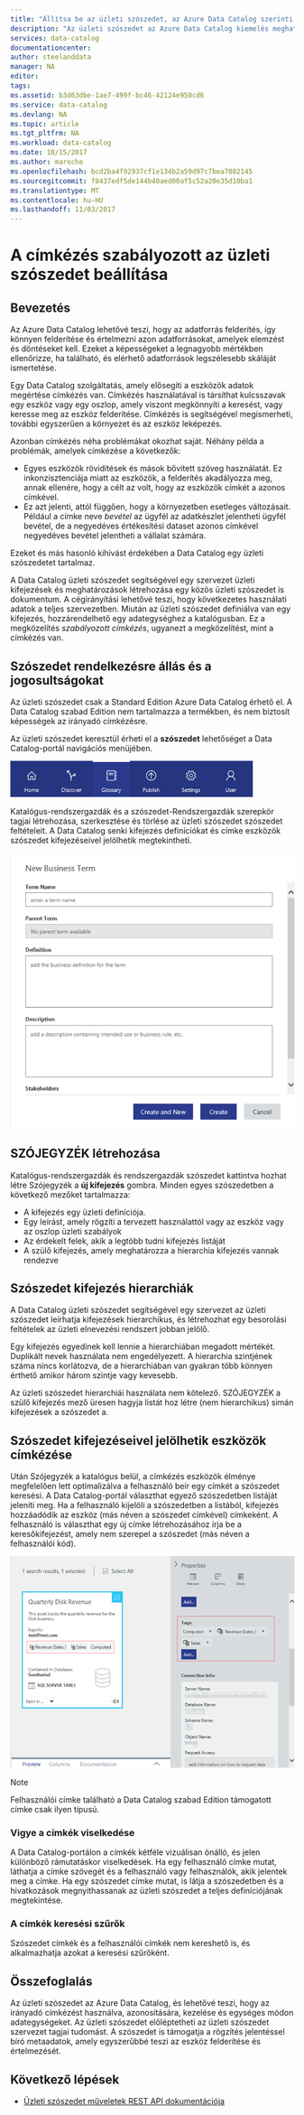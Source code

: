 ```yaml
---
title: "Állítsa be az üzleti szószedet, az Azure Data Catalog szerinti címkézését szabályozott |} Microsoft Docs"
description: "Az üzleti szószedet az Azure Data Catalog kiemelés meghatározása és a segítségével egy közös üzleti szószedet címkéhez útmutató cikk regisztrált adategységek keresése."
services: data-catalog
documentationcenter: 
author: steelanddata
manager: NA
editor: 
tags: 
ms.assetid: b3d63dbe-1ae7-499f-bc46-42124e950cd6
ms.service: data-catalog
ms.devlang: NA
ms.topic: article
ms.tgt_pltfrm: NA
ms.workload: data-catalog
ms.date: 10/15/2017
ms.author: maroche
ms.openlocfilehash: bcd2ba4f92937cf1e134b2a59d97c7bea7802145
ms.sourcegitcommit: f8437edf5de144b40aed00af5c52a20e35d10ba1
ms.translationtype: MT
ms.contentlocale: hu-HU
ms.lasthandoff: 11/03/2017
---
```

# <a name="set-up-the-business-glossary-for-governed-tagging"></a>A címkézés szabályozott az üzleti szószedet beállítása
## <a name="introduction"></a>Bevezetés
Az Azure Data Catalog lehetővé teszi, hogy az adatforrás felderítés, így könnyen felderítése és értelmezni azon adatforrásokat, amelyek elemzést és döntéseket kell. Ezeket a képességeket a legnagyobb mértékben ellenőrizze, ha található, és elérhető adatforrások legszélesebb skáláját ismertetése.

Egy Data Catalog szolgáltatás, amely elősegíti a eszközök adatok megértése címkézés van. Címkézés használatával is társíthat kulcsszavak egy eszköz vagy egy oszlop, amely viszont megkönnyíti a keresést, vagy keresse meg az eszköz felderítése. Címkézés is segítségével megismerheti, további egyszerűen a környezet és az eszköz leképezés.

Azonban címkézés néha problémákat okozhat saját. Néhány példa a problémák, amelyek címkézése a következők:

* Egyes eszközök rövidítések és mások bővített szöveg használatát. Ez inkonzisztenciája miatt az eszközök, a felderítés akadályozza meg, annak ellenére, hogy a célt az volt, hogy az eszközök címkét a azonos címkével.
* Ez azt jelenti, attól függően, hogy a környezetben esetleges változásait. Például a címke neve *bevétel* az ügyfél az adatkészlet jelentheti ügyfél bevétel, de a negyedéves értékesítési dataset azonos címkével negyedéves bevétel jelentheti a vállalat számára.  

Ezeket és más hasonló kihívást érdekében a Data Catalog egy üzleti szószedetet tartalmaz.

A Data Catalog üzleti szószedet segítségével egy szervezet üzleti kifejezések és meghatározások létrehozása egy közös üzleti szószedet is dokumentum. A cégirányítási lehetővé teszi, hogy következetes használati adatok a teljes szervezetben. Miután az üzleti szószedet definiálva van egy kifejezés, hozzárendelhető egy adategységhez a katalógusban. Ez a megközelítés *szabályozott címkézés*, ugyanezt a megközelítést, mint a címkézés van.

## <a name="glossary-availability-and-privileges"></a>Szószedet rendelkezésre állás és a jogosultságokat
Az üzleti szószedet csak a Standard Edition Azure Data Catalog érhető el. A Data Catalog szabad Edition nem tartalmazza a termékben, és nem biztosít képességek az irányadó címkézésre.

Az üzleti szószedet keresztül érheti el a **szószedet** lehetőséget a Data Catalog-portál navigációs menüjében.  

![Az üzleti szószedet elérése](./media/data-catalog-how-to-business-glossary/01-portal-menu.png)

Katalógus-rendszergazdák és a szószedet-Rendszergazdák szerepkör tagjai létrehozása, szerkesztése és törlése az üzleti szószedet szószedet feltételeit. A Data Catalog senki kifejezés definíciókat és címke eszközök szószedet kifejezéseivel jelölhetik megtekintheti.

![Egy új szószedetben hozzáadása](./media/data-catalog-how-to-business-glossary/02-new-term.png)

## <a name="creating-glossary-terms"></a>SZÓJEGYZÉK létrehozása
Katalógus-rendszergazdák és rendszergazdák szószedet kattintva hozhat létre Szójegyzék a **új kifejezés** gombra. Minden egyes szószedetben a következő mezőket tartalmazza:

* A kifejezés egy üzleti definíciója.
* Egy leírást, amely rögzíti a tervezett használattól vagy az eszköz vagy az oszlop üzleti szabályok
* Az érdekelt felek, akik a legtöbb tudni kifejezés listáját
* A szülő kifejezés, amely meghatározza a hierarchia kifejezés vannak rendezve

## <a name="glossary-term-hierarchies"></a>Szószedet kifejezés hierarchiák
A Data Catalog üzleti szószedet segítségével egy szervezet az üzleti szószedet leírhatja kifejezések hierarchikus, és létrehozhat egy besorolási feltételek az üzleti elnevezési rendszert jobban jelölő.

Egy kifejezés egyedinek kell lennie a hierarchiában megadott mértékét. Duplikált nevek használata nem engedélyezett. A hierarchia szintjének száma nincs korlátozva, de a hierarchiában van gyakran több könnyen érthető amikor három szintje vagy kevesebb.

Az üzleti szószedet hierarchiái használata nem kötelező. SZÓJEGYZÉK a szülő kifejezés mező üresen hagyja listát hoz létre (nem hierarchikus) simán kifejezések a szószedet a.  

## <a name="tagging-assets-with-glossary-terms"></a>Szószedet kifejezéseivel jelölhetik eszközök címkézése
Után Szójegyzék a katalógus belül, a címkézés eszközök élménye megfelelően lett optimalizálva a felhasználó beír egy címkét a szószedet keresési. A Data Catalog-portál választhat egyező szószedetben listáját jeleníti meg. Ha a felhasználó kijelöli a szószedetben a listából, kifejezés hozzáadódik az eszköz (más néven a szószedet címkével) címkeként. A felhasználó is választhat egy új címke létrehozásához írja be a keresőkifejezést, amely nem szerepel a szószedet (más néven a felhasználói kód).

![Egy felhasználó címkével és két szószedet címkék címkézett adategységet](./media/data-catalog-how-to-business-glossary/03-tagged-asset.png)

> [!NOTE]
> Felhasználói címke található a Data Catalog szabad Edition támogatott címke csak ilyen típusú.
>
>

### <a name="hover-behavior-on-tags"></a>Vigye a címkék viselkedése
A Data Catalog-portálon a címkék kétféle vizuálisan önálló, és jelen különböző rámutatáskor viselkedések. Ha egy felhasználó címke mutat, láthatja a címke szövegét és a felhasználó vagy felhasználók, akik jelentek meg a címke. Ha egy szószedet címke mutat, is látja a szószedetben és a hivatkozások megnyithassanak az üzleti szószedet a teljes definíciójának megtekintése.

### <a name="search-filters-for-tags"></a>A címkék keresési szűrők
Szószedet címkék és a felhasználói címkék nem kereshető is, és alkalmazhatja azokat a keresési szűrőként.

## <a name="summary"></a>Összefoglalás
Az üzleti szószedet az Azure Data Catalog, és lehetővé teszi, hogy az irányadó címkézést használva, azonosítására, kezelése és egységes módon adategységeket. Az üzleti szószedet előléptetheti az üzleti szószedet szervezet tagjai tudomást. A szószedet is támogatja a rögzítés jelentéssel bíró metaadatok, amely egyszerűbbé teszi az eszköz felderítése és értelmezését.

## <a name="next-steps"></a>Következő lépések
* [Üzleti szószedet műveletek REST API dokumentációja](https://msdn.microsoft.com/library/mt708855.aspx)
